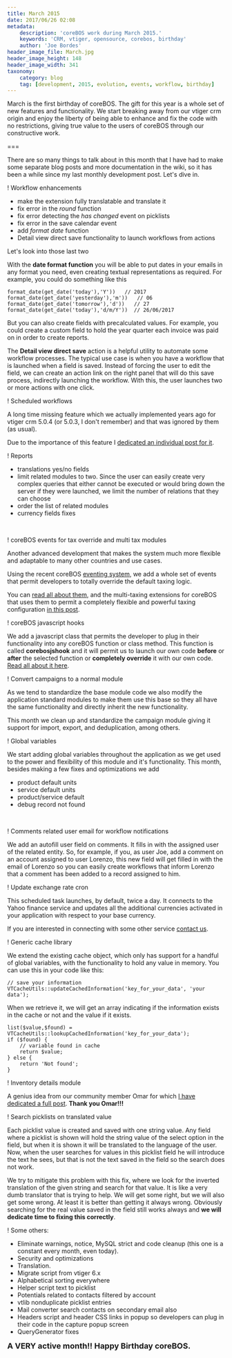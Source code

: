```yaml
---
title: March 2015
date: 2017/06/26 02:08
metadata:
    description: 'coreBOS work during March 2015.'
    keywords: 'CRM, vtiger, opensource, corebos, birthday'
    author: 'Joe Bordes'
header_image_file: March.jpg
header_image_height: 148
header_image_width: 341
taxonomy:
    category: blog
    tag: [development, 2015, evolution, events, workflow, birthday]
---
```


March is the first birthday of coreBOS. The gift for this year is a whole set of new features and functionality. We start breaking away from our vtiger crm origin and enjoy the liberty of being able to enhance and fix the code with no restrictions, giving true value to the users of coreBOS through our constructive work.

===

There are so many things to talk about in this month that I have had to make some separate blog posts and more documentation in the wiki, so it has been a while since my last monthly development post. Let's dive in.

 ! Workflow enhancements 
 - make the extension fully translatable and translate it
 - fix error in the _round_ function
 - fix error detecting the _has changed_ event on picklists
 - fix error in the save calendar event
 - add _format date_ function 
 - Detail view direct save functionality to launch workflows from actions

Let's look into those last two

With the **date format function** you will be able to put dates in your emails in any format you need, even creating textual representations as required. For example, you could do something like this

```
format_date(get_date('today'),'Y'))   // 2017
format_date(get_date('yesterday'),'m'))   // 06
format_date(get_date('tomorrow'),'d'))   // 27
format_date(get_date('today'),'d/m/Y'))  // 26/06/2017
```

But you can also create fields with precalculated values. For example, you could create a custom field to hold the year quarter each invoice was paid on in order to create reports.

The **Detail view direct save** action is a helpful utility to automate some workflow processes. The typical use case is when you have a workflow that is launched when a field is saved. Instead of forcing the user to edit the field, we can create an action link on the right panel that will do this save process, indirectly launching the workflow. With this, the user launches two or more actions with one click.


 ! Scheduled workflows
 
A long time missing feature which we actually implemented years ago for vtiger crm 5.0.4 (or 5.0.3, I don't remember) and that was ignored by them (as usual). 

Due to the importance of this feature I [dedicated an individual post for it](../ScheduledWorkflows).

 ! Reports
 - translations yes/no fields
 - limit related modules to two. Since the user can easily create very complex queries that either cannot be executed or would bring down the server if they were launched, we limit the number of relations that they can choose
 - order the list of related modules
 - currency fields fixes

<br/>

 ! coreBOS events for tax override and multi tax modules

Another advanced development that makes the system much more flexible and adaptable to many other countries and use cases.

Using the recent coreBOS [eventing system](http://corebos.org/documentation/doku.php?noprocess=1&id=en:devel:corebos_hooks), we add a whole set of events that permit developers to totally override the default taxing logic.

You can [read all about them](../AdvancedTax), and the multi-taxing extensions for coreBOS that uses them to permit a completely flexible and powerful taxing configuration [in this post](../AdvancedTax).


 ! coreBOS javascript hooks

We add a javascript class that permits the developer to plug in their functionality into any coreBOS function or class method. This function is called **corebosjshook** and it will permit us to launch our own code **before** or **after** the selected function or **completely override** it with our own code. [Read all about it here](../coreBOSJSHook).

 ! Convert campaigns to a normal module

As we tend to standardize the base module code we also modify the application standard modules to make them use this base so they all have the same functionality and directly inherit the new functionality.

This month we clean up and standardize the campaign module giving it support for import, export, and deduplication, among others.

 ! Global variables

We start adding global variables throughout the application as we get used to the power and flexibility of this module and it's functionality. This month, besides making a few fixes and optimizations we add

 - product default units
 - service default units
 - product/service default
 - debug record not found

<br/>

 ! Comments related user email for workflow notifications

We add an autofill user field on comments. It fills in with the assigned user of the related entity. So, for example, if you, as user Joe, add a comment on an account assigned to user Lorenzo, this new field will get filled in with the email of Lorenzo so you can easily create workflows that inform Lorenzo that a comment has been added to a record assigned to him.

 ! Update exchange rate cron

This scheduled task launches, by default, twice a day. It connects to the Yahoo finance service and updates all the additional currencies activated in your application with respect to your base currency.

If you are interested in connecting with some other service [contact us](http://corebos.org/page/contact).

 ! Generic cache library

We extend the existing cache object, which only has support for a handful of global variables, with the functionality to hold any value in memory. You can use this in your code like this:

```
// save your information
VTCacheUtils::updateCachedInformation('key_for_your_data', 'your data');
```

When we retrieve it, we will get an array indicating if the information exists in the cache or not and the value if it exists.

```
list($value,$found) = VTCacheUtils::lookupCachedInformation('key_for_your_data');
if ($found) {
	// variable found in cache
	return $value;
} else {
	return 'Not found';
}
```

 ! Inventory details module

A genius idea from our community member Omar for which [I have dedicated a full post](../InventoryDetails). **Thank you Omar!!!**

 ! Search picklists on translated value

Each picklist value is created and saved with one string value. Any field where a picklist is shown will hold the string value of the select option in the field, but when it is shown it will be translated to the language of the user. Now, when the user searches for values in this picklist field he will introduce the text he sees, but that is not the text saved in the field so the search does not work.

We try to mitigate this problem with this fix, where we look for the inverted translation of the given string and search for that value. It is like a very dumb translator that is trying to help. We will get some right, but we will also get some wrong. At least it is better than getting it always wrong. Obviously searching for the real value saved in the field still works always and **we will dedicate time to fixing this correctly**.

 ! Some others:

 - Eliminate warnings, notice, MySQL strict and code cleanup (this one is a constant every month, even today).
 - Security and optimizations
 - Translation.
 - Migrate script from vtiger 6.x
 - Alphabetical sorting everywhere
 - Helper script text to picklist
 - Potentials related to contacts filtered by account
 - vtlib nonduplicate picklist entries
 - Mail converter search contacts on secondary email also
 - Headers script and header CSS links in popup so developers can plug in their code in the capture popup screen
 - QueryGenerator fixes

**<span style="font-size:large">A VERY active month!! Happy Birthday coreBOS.</span>**

